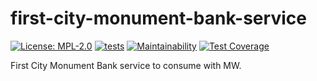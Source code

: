 # first-city-monument-bank-service

[![License: MPL-2.0](https://img.shields.io/badge/license-MPL--2.0-purple.svg)](https://github.com/glocurrency/first-city-monument-bank-service/blob/main/LICENSE)
[![tests](https://github.com/glocurrency/first-city-monument-bank-service/actions/workflows/tests.yml/badge.svg)](https://github.com/glocurrency/first-city-monument-bank-service/actions/workflows/tests.yml)
[![Maintainability](https://api.codeclimate.com/v1/badges/2b7984138e5855c7dc84/maintainability)](https://codeclimate.com/repos/61ffffc677112701b9000362/maintainability)
[![Test Coverage](https://api.codeclimate.com/v1/badges/2b7984138e5855c7dc84/test_coverage)](https://codeclimate.com/repos/61ffffc677112701b9000362/test_coverage)

First City Monument Bank service to consume with MW.

